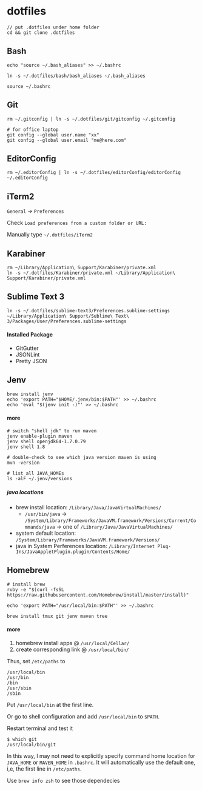 dotfiles
========

	// put .dotfiles under home folder
	cd && git clone .dotfiles

## Bash

	echo "source ~/.bash_aliases" >> ~/.bashrc

	ln -s ~/.dotfiles/bash/bash_aliases ~/.bash_aliases

	source ~/.bashrc

## Git

	rm ~/.gitconfig | ln -s ~/.dotfiles/git/gitconfig ~/.gitconfig

	# for office laptop
	git config --global user.name "xx"
	git config --global user.email "me@here.com"

## EditorConfig

	rm ~/.editorConfig | ln -s ~/.dotfiles/editorConfig/editorConfig ~/.editorConfig

## iTerm2

`General` -> `Preferences`

Check `Load preferences from a custom folder or URL:`

Manually type `~/.dotfiles/iTerm2`

## Karabiner

	rm ~/Library/Application\ Support/Karabiner/private.xml
	ln -s ~/.dotfiles/Karabiner/private.xml ~/Library/Application\ Support/Karabiner/private.xml

## Sublime Text 3

    ln -s ~/.dotfiles/sublime-text3/Preferences.sublime-settings ~/Library/Application\ Support/Sublime\ Text\ 3/Packages/User/Preferences.sublime-settings

#### Installed Package

* GitGutter
* JSONLint
* Pretty JSON

## Jenv
```
brew install jenv
echo 'export PATH="$HOME/.jenv/bin:$PATH"' >> ~/.bashrc
echo 'eval "$(jenv init -)"' >> ~/.bashrc
```

#### more
```
# switch "shell jdk" to run maven
jenv enable-plugin maven
jenv shell openjdk64-1.7.0.79
jenv shell 1.8

# double-check to see which java version maven is using
mvn -version

# list all JAVA_HOMEs
ls -alF ~/.jenv/versions
```

##### java locations

* brew install location: `/Library/Java/JavaVirtualMachines/`
	* `/usr/bin/java` -> `/System/Library/Frameworks/JavaVM.framework/Versions/Current/Commands/java` -> one of `/Library/Java/JavaVirtualMachines/`
* system default location: `/System/Library/Frameworks/JavaVM.framework/Versions/`
* java in System Perferences location: `/Library/Internet Plug-Ins/JavaAppletPlugin.plugin/Contents/Home/`

## Homebrew

```
# install brew
ruby -e "$(curl -fsSL https://raw.githubusercontent.com/Homebrew/install/master/install)"

echo 'export PATH="/usr/local/bin:$PATH"' >> ~/.bashrc

brew install tmux git jenv maven tree
```

#### more

1. homebrew install apps @ `/usr/local/Cellar/`
2. create corresponding link @ `/usr/local/bin/`

Thus, set `/etc/paths` to

	/usr/local/bin
	/usr/bin
	/bin
	/usr/sbin
	/sbin

Put `/usr/local/bin` at the first line.

Or go to shell configuration and add `/usr/local/bin` to `$PATH`.

Restart terminal and test it

	$ which git
	/usr/local/bin/git

In this way, I may not need to explicitly specify command home location for `JAVA_HOME` or `MAVEN_HOME` in `.bashrc`. It will automatically use the default one, i,e, the first line in `/etc/paths`.

Use `brew info zsh` to see those dependecies
